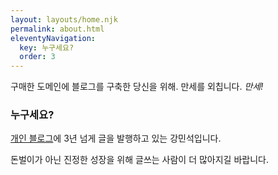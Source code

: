 ```yaml
---
layout: layouts/home.njk
permalink: about.html
eleventyNavigation:
  key: 누구세요?
  order: 3
---
```

구매한 도메인에 블로그를 구축한 당신을 위해. 만세를 외칩니다. *만세!*

### 누구세요?
[개인 블로그](https://kangminsuk.com/ko/)에 3년 넘게 글을 발행하고 있는 강민석입니다.

돈벌이가 아닌 진정한 성장을 위해 글쓰는 사람이 더 많아지길 바랍니다.


